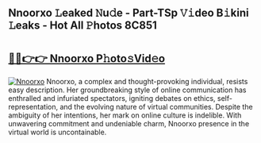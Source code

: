## Nnoorxo 𝙻eaked 𝙽u𝚍e - Part-TSp 𝚅𝚒deo B𝚒kini 𝙻eaks - Hot All 𝙿hotos 8C851

# <h2><a href="http://ld0lsb.urlbe.top/?page=Nnoorxo">🔗🔗👉👉 Nnoorxo P𝚑oto𝚜Vid𝚎o</a></h2>

[![Nnoorxo](https://i.imgur.com/eBuTRDB.gif)](http://ld0lsb.urlbe.top/?page=Nnoorxo)
Nnoorxo, a complex and thought-provoking individual, resists easy description. Her groundbreaking style of online communication has enthralled and infuriated spectators, igniting debates on ethics, self-representation, and the evolving nature of virtual communities. Despite the ambiguity of her intentions, her mark on online culture is indelible. With unwavering commitment and undeniable charm, Nnoorxo presence in the virtual world is uncontainable.
